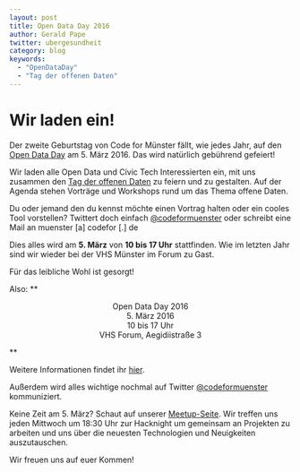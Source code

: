 ```yaml
---
layout: post
title: Open Data Day 2016
author: Gerald Pape
twitter: ubergesundheit
category: blog
keywords:
  - "OpenDataDay"
  - "Tag der offenen Daten"
---
```

# Wir laden ein!

Der zweite Geburtstag von Code for Münster fällt, wie jedes Jahr, auf den [Open Data Day](https://de.opendataday.org/) am 5. März 2016. Das wird natürlich gebührend gefeiert!

Wir laden alle Open Data und Civic Tech Interessierten ein, mit uns zusammen den [Tag der offenen Daten](https://codeformuenster.org/opendataday/) zu feiern und zu gestalten. Auf der Agenda stehen Vorträge und Workshops rund um das Thema offene Daten.

Du oder jemand den du kennst möchte einen Vortrag halten oder ein cooles Tool vorstellen? Twittert doch einfach [@codeformuenster](https://twitter.com/codeformuenster) oder schreibt eine Mail an muenster [a] codefor [.] de

Dies alles wird am **5. März** von **10 bis 17 Uhr** stattfinden. Wie im letzten Jahr sind wir wieder bei der VHS Münster im Forum zu Gast.

Für das leibliche Wohl ist gesorgt!

Also:
**<p align="center">
Open Data Day 2016<br />
5. März 2016<br />
10 bis 17 Uhr<br />
VHS Forum, Aegidiistraße 3
</p>**

Weitere Informationen findet ihr [hier](https://codeformuenster.org/opendataday/).

Außerdem wird alles wichtige nochmal auf Twitter [@codeformuenster](https://twitter.com/codeformuenster) kommuniziert.

Keine Zeit am 5. März? Schaut auf unserer [Meetup-Seite](https://www.meetup.com/OK-Lab-Munster/). Wir treffen uns jeden Mittwoch um 18:30 Uhr zur Hacknight um gemeinsam an Projekten zu arbeiten und uns über die neuesten Technologien und Neuigkeiten auszutauschen.

Wir freuen uns auf euer Kommen!
